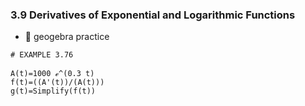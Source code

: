 ### 3.9 Derivatives of Exponential and Logarithmic Functions



- 🎯 geogebra practice 

```
# EXAMPLE 3.76

A(t)=1000 ℯ^(0.3 t)
f(t)=((A'(t))/(A(t)))
g(t)=Simplify(f(t))
```


